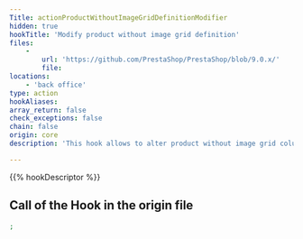 ```yaml
---
Title: actionProductWithoutImageGridDefinitionModifier
hidden: true
hookTitle: 'Modify product without image grid definition'
files:
    -
        url: 'https://github.com/PrestaShop/PrestaShop/blob/9.0.x/'
        file: 
locations:
    - 'back office'
type: action
hookAliases: 
array_return: false
check_exceptions: false
chain: false
origin: core
description: 'This hook allows to alter product without image grid columns, actions and filters'

---
```


{{% hookDescriptor %}}

## Call of the Hook in the origin file

```php
;
```
